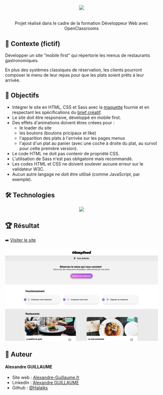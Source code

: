 # <p align="center"><img src="https://user.oc-static.com/upload/2024/02/03/17069637720332_Capture%20d%E2%80%99e%CC%81cran%202024-02-03%20a%CC%80%2014.35.07.png" /></p>
<p align="center">Projet réalisé dans le cadre de la formation Développeur Web avec OpenClassrooms</p>

## 🧐 Contexte (fictif)

Développer un site “mobile first” qui répertorie les menus de restaurants gastronomiques.

En plus des systèmes classiques de réservation, les clients pourront composer le menu de leur repas pour que les plats soient prêts à leur arrivée.

## 🚀 Objectifs

- Intégrer le site en HTML, CSS et Sass avec la [maquette](https://www.figma.com/file/t4449fzDnwGYmzuwQdu87V/Projet-3-FR---Ohmyfood?node-id=0%3A1) fournie et en respectant les spécifications du [brief créatif](https://course.oc-static.com/projects/D%C3%A9veloppeur+Web/IW_P4+Animations+CSS+Ohmyfood/Brief+cr%C3%A9atif+site+Ohmyfood.pdf).
- Le site doit être responsive, développé en mobile first.
- Des effets d'animations doivent êtres créees pour :
    - le loader du site
    - les boutons (boutons pricipaux et like)
    - l'apparition des plats à l'arrivée sur les pages menus
    - l'ajout d'un plat au panier (avec une coche à droite du plat, au survol pour cette première version).
- Le code HTML ne doit pas contenir de propriété CSS.
- L'utilisation de Sass n'est pas obligatoire mais recommandé.
- Les codes HTML et CSS ne doivent soulever aucune erreur sur le validateur W3C.
- Aucun autre langage ne doit être utilisé (comme JavaScript, par exemple).

## 🛠️ Technologies

<p align="center">

<img src="https://skillicons.dev/icons?i=html,css,sass" />

</p>

## 🏆 Résultat

➡️  [Visiter le site](https://halaiks.github.io/OC-P3-Ohmyfood/)
<p align="center"><img src="screenshots/Ohmyfood.png" /></p>

## 🙇 Auteur

#### Alexandre GUILLAUME

- Site web : [Alexandre-Guillaume.fr](https://alexandre-guillaume.fr)
- LinkedIn : [Alexandre GUILLAUME](https://www.linkedin.com/in/alexguillaume94/)
- Github : [@Halaiks](https://github.com/Halaiks)
